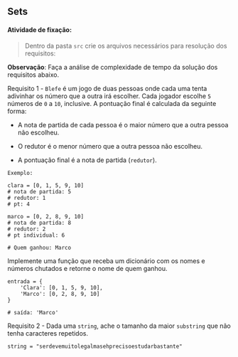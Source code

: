 ## Sets

####  Atividade de fixação:
> Dentro da pasta `src` crie os arquivos necessários para resolução dos requisitos:

**Observação**: Faça a análise de complexidade de tempo da solução dos requisitos abaixo.

Requisito 1 - `Blefe` é um jogo de duas pessoas onde cada uma tenta adivinhar os número que a outra irá escolher. Cada jogador escolhe `5` números de `0` a `10`, inclusive. A pontuação final é calculada da seguinte forma:

* A nota de partida de cada pessoa é o maior número que a outra pessoa não escolheu.

* O redutor é o menor número que a outra pessoa não escolheu.

* A pontuação final é a nota de partida (`redutor`).

```
Exemplo:

clara = [0, 1, 5, 9, 10]
# nota de partida: 5
# redutor: 1
# pt: 4

marco = [0, 2, 8, 9, 10]
# nota de partida: 8
# redutor: 2
# pt individual: 6

# Quem ganhou: Marco
```

Implemente uma função que receba um dicionário com os nomes e números chutados e retorne o nome de quem ganhou.

```
entrada = {
    'Clara': [0, 1, 5, 9, 10],
    'Marco': [0, 2, 8, 9, 10]
}

# saída: 'Marco'
```


Requisito 2 - Dada uma `string`, ache o tamanho da maior `substring` que não tenha caracteres repetidos.

```
string = "serdevemuitolegalmasehprecisoestudarbastante"
```



